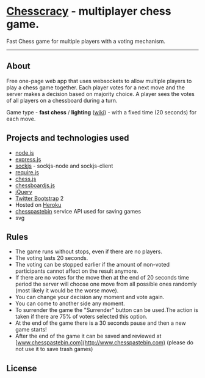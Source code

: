 # [Chesscracy](chesscracy.herokuapp.com) - multiplayer chess game.
Fast Chess game for multiple players with a voting mechanism.
- - -

About
-----------------------------------

Free one-page web app that uses websockets to allow multiple players to play a chess game together. Each player votes for a next move and the server makes a decision based on majority choice. A player sees the votes of all players on a chessboard during a turn.

Game type - **fast chess** / **lighting** ([wiki](http://en.wikipedia.org/wiki/Fast_chess#Overview)) - with a fixed time (20 seconds) for each move.

Projects and technologies used
-----------------------------------

* [node.js](http://nodejs.org)
* [express.js](http://expressjs.com)
* [sockjs](http://github.com/sockjs) - sockjs-node and sockjs-client
* [require.js](http://requirejs.org)
* [chess.js](https://github.com/jhlywa/chess.js)
* [chessboardjs.js](http://chessboardjs.com)
* [jQuery](http://jquery.com)
* [Twitter Bootstrap](http://getbootstrap.com/2.3.2) 2
* Hosted on [Heroku](http://www.heroku.com)
* [chesspastebin](http://www.chesspastebin.com) service API used for saving games
* svg

Rules
-----------------------------------

* The game runs without stops, even if there are no players.
* The voting lasts 20 seconds.
* The voting can be stopped earlier if the amount of non-voted participants cannot affect on the result anymore.
* If there are no votes for the move then at the end of 20 seconds time period the server will choose one move from all possible ones randomly (most likely it would be the worse move).
* You can change your decision any moment and vote again.
* You can come to another side any moment.
* To surrender the game the "Surrender" button can be used.The action is taken if there are 75% of voters selected this option.
* At the end of the game there is a 30 seconds pause and then a new game starts!
* After the end of the game it can be saved and reviewed at [www.chesspastebin.com](http://www.chesspastebin.com) (please do not use it to save trash games)

License
-----------------------------------